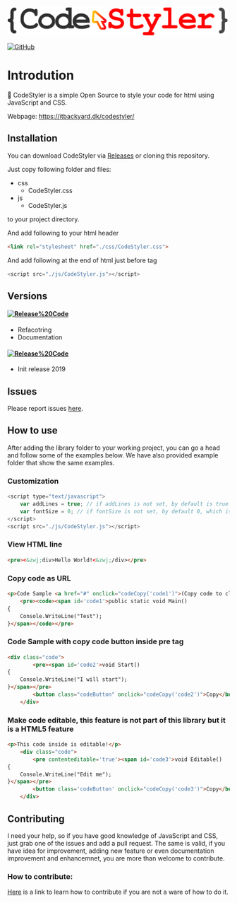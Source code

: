 <img src="https://raw.githubusercontent.com/maythamfahmi/CodeStyler/2ad6963a9c7bea7270abdd4b72da087e476aa586/images/codestyle.png" style="width: 500px;">

[![GitHub](https://img.shields.io/github/license/maythamfahmi/CodeStyler)](https://github.com/maythamfahmi/CodeStyler/blob/main/LICENSE)


# Introdution
:rocket: CodeStyler is a simple Open Source to style your code for html using JavaScript and CSS.

Webpage: https://itbackyard.dk/codestyler/

## Installation

You can download CodeStyler via [Releases](https://github.com/maythamfahmi/codestyler/releases) or cloning this repository. 

Just copy following folder and files:

- css
    - CodeStyler.css
- js
    - CodeStyler.js

to your project directory.

And add following to your html header
```html
<link rel="stylesheet" href="./css/CodeStyler.css">
```

And add following at the end of html just before </body> tag
```javascript
<script src="./js/CodeStyler.js"></script>
```

## Versions

#### [![Release%20Code](https://img.shields.io/badge/release%20code-v0.0.2-blue?style=social)](https://github.com/maythamfahmi/CodeStyler/releases/tag/v0.0.2)

- Refacotring
- Documentation


#### [![Release%20Code](https://img.shields.io/badge/release%20code-v0.0.1-blue?style=social)](https://github.com/maythamfahmi/CodeStyler/releases/tag/v0.0.1)

- Init release 2019

## Issues

Please report issues [here](https://github.com/maythamfahmi/CodeStyler/issues).

## How to use
After adding the library folder to your working project, you can go a head and follow some of the examples below. We have also provided example folder that show the same examples.

### Customization
```javascript
<script type="text/javascript">
    var addLines = true; // if addLines is not set, by default is true
    var fontSize = 0; // if fontSize is not set, by default 0, which is size 14
</script>
<script src="./js/CodeStyler.js"></script>
```

### View HTML line
```html
<pre><&zwj;div>Hello World!<&zwj;/div></pre>
```

### Copy code as URL
```html
<p>Code Sample <a href="#" onclick="codeCopy('code1')">(Copy code to clipboard as Link)</a></p>
    <pre><code><span id='code1'>public static void Main()
{
    Console.WriteLine("Test");
}</span></code></pre>
```

### Code Sample with copy code button inside pre tag
```html
<div class="code">
        <pre><span id='code2'>void Start()
{
    Console.WriteLine("I will start");
}</span></pre>
        <button class="codeButton" onclick="codeCopy('code2')">Copy</button>
    </div>
```

### Make code editable, this feature is not part of this library but it is a HTML5 feature
```html
<p>This code inside is editable!</p>
    <div class="code">
        <pre contenteditable='true'><span id='code3'>void Editable()
{
    Console.WriteLine("Edit me");
}</span></pre>
        <button class='codeButton' onclick="codeCopy('code3')">Copy</button>
    </div>
```

## Contributing

I need your help, so if you have good knowledge of JavaScript and CSS, just grab one of the issues and add a pull request.
The same is valid, if you have idea for improvement, adding new feature or even documentation improvement and enhancemnet, you are more than welcome to contribute.

### How to contribute:

[Here](https://www.dataschool.io/how-to-contribute-on-github/) is a link to learn how to contribute if you are not a ware of how to do it.
